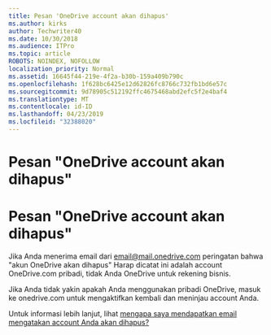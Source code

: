 ```yaml
---
title: Pesan 'OneDrive account akan dihapus'
ms.author: kirks
author: Techwriter40
ms.date: 10/30/2018
ms.audience: ITPro
ms.topic: article
ROBOTS: NOINDEX, NOFOLLOW
localization_priority: Normal
ms.assetid: 16645f44-219e-4f2a-b30b-159a409b790c
ms.openlocfilehash: 1f628bc6425e12d62826fc8766c732fb1bd6e57c
ms.sourcegitcommit: 9d78905c512192ffc4675468abd2efc5f2e4baf4
ms.translationtype: MT
ms.contentlocale: id-ID
ms.lasthandoff: 04/23/2019
ms.locfileid: "32388020"
---
```

# <a name="onedrive-account-will-be-deleted-message"></a>Pesan "OneDrive account akan dihapus"

# <a name="onedrive-account-will-be-deleted-message"></a>Pesan "OneDrive account akan dihapus"

Jika Anda menerima email dari email@mail.onedrive.com peringatan bahwa "akun OneDrive akan dihapus" Harap dicatat ini adalah account OneDrive.com pribadi, tidak Anda OneDrive untuk rekening bisnis. 
  
Jika Anda tidak yakin apakah Anda menggunakan pribadi OneDrive, masuk ke onedrive.com untuk mengaktifkan kembali dan meninjau account Anda.
  
Untuk informasi lebih lanjut, lihat [mengapa saya mendapatkan email mengatakan account Anda akan dihapus?](https://go.microsoft.com/fwlink/?linkid=2036151&amp;clcid=0x409)
  

